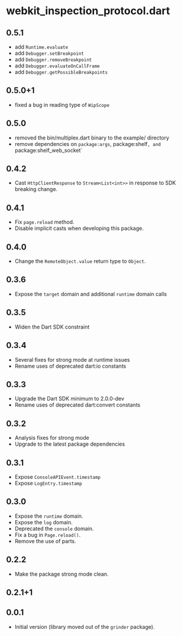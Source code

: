 # webkit_inspection_protocol.dart

## 0.5.1
- add `Runtime.evaluate`
- add `Debugger.setBreakpoint`
- add `Debugger.removeBreakpoint`
- add `Debugger.evaluateOnCallFrame`
- add `Debugger.getPossibleBreakpoints`

## 0.5.0+1
- fixed a bug in reading type of `WipScope`

## 0.5.0
- removed the bin/multiplex.dart binary to the example/ directory
- remove dependencies on `package:args`, package:shelf`, and `package:shelf_web_socket`

## 0.4.2
- Cast `HttpClientResponse` to `Stream<List<int>>` in response to
  SDK breaking change.

## 0.4.1
- Fix `page.reload` method.
- Disable implicit casts when developing this package.

## 0.4.0
- Change the `RemoteObject.value` return type to `Object`.

## 0.3.6
- Expose the `target` domain and additional `runtime` domain calls

## 0.3.5
- Widen the Dart SDK constraint

## 0.3.4
- Several fixes for strong mode at runtime issues
- Rename uses of deprecated dart:io constants

## 0.3.3
- Upgrade the Dart SDK minimum to 2.0.0-dev
- Rename uses of deprecated dart:convert constants

## 0.3.2
- Analysis fixes for strong mode
- Upgrade to the latest package dependencies

## 0.3.1
- Expose `ConsoleAPIEvent.timestamp`
- Expose `LogEntry.timestamp`

## 0.3.0
- Expose the `runtime` domain.
- Expose the `log` domain.
- Deprecated the `console` domain.
- Fix a bug in `Page.reload()`.
- Remove the use of parts.

## 0.2.2
- Make the package strong mode clean.

## 0.2.1+1

## 0.0.1

- Initial version (library moved out of the `grinder` package).

